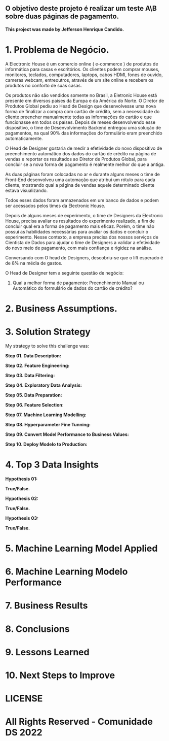 # 

## O objetivo deste projeto é realizar um teste A\B sobre duas páginas de pagamento.

#### This project was made by Jefferson Henrique Candido.

# 1. Problema de Negócio.

  A Electronic House é um comercio online ( e-commerce ) de produtos de informática para casas e escritórios. Os clientes podem comprar mouses, monitores, teclados, computadores, laptops, cabos HDMI, fones de ouvido, cameras webcam, entreoutros, através de um site online e recebem os produtos no conforto de suas casas.

Os produtos não são vendidos somente no Brasil, a Eletronic House está presente em diversos países da Europa e da América do Norte. O Diretor de Produtos Global pediu ao Head de Design que desenvolvesse uma nova forma de finalizar a compra com cartão de crédito, sem a necessidade do cliente preencher manualmente todas as informações do cartão e que funcionasse em todos os países. Depois de meses desenvolvendo esse dispositivo, o time de Desenvolvimento Backend entregou uma solução de pagamentos, na qual 90% das informações do formulário eram preenchido automaticamente.

O Head de Designer gostaria de medir a efetividade do novo dispositivo de preenchimento automático dos dados do cartão de crédito na página de vendas e reportar os resultados ao Diretor de Produtos Global, para concluir se a nova forma de pagamento é realmente melhor do que a antiga.

As duas páginas foram colocadas no ar e durante alguns meses o time de Front-End desenvolveu uma automação que atribui um rótulo para cada cliente, mostrando qual a página de vendas aquele determinado cliente estava visualizando.

Todos esses dados foram armazenados em um banco de dados e podem ser acessados pelos times da Electronic House.

Depois de alguns meses de experimento, o time de Designers da Electronic House, precisa avaliar os resultados do experimento realizado, a fim de concluir qual era a forma de pagamento mais eficaz. Porém, o time não possui as habilidades necessárias para avaliar os dados e concluir o experimento. Nesse contexto, a empresa precisa dos nossos serviços de Cientista de Dados para ajudar o time de Designers a validar a efetividade do novo meio de pagamento, com mais confiança e rigidez na análise.

Conversando com O head de Designers, descobriu-se que o lift esperado é de 8% na média de gastos.

O Head de Designer tem a seguinte questão de negócio:
 
 1. Qual a melhor forma de pagamento: Preenchimento Manual ou Automático do formulário de dados do cartão de crédito?

# 2. Business Assumptions.

# 3. Solution Strategy

My strategy to solve this challenge was:

**Step 01. Data Description:**

**Step 02. Feature Engineering:**

**Step 03. Data Filtering:**

**Step 04. Exploratory Data Analysis:**

**Step 05. Data Preparation:**

**Step 06. Feature Selection:**

**Step 07. Machine Learning Modelling:**

**Step 08. Hyperparameter Fine Tunning:**

**Step 09. Convert Model Performance to Business Values:**

**Step 10. Deploy Modelo to Production:**

# 4. Top 3 Data Insights

**Hypothesis 01:**

**True/False.**

**Hypothesis 02:**

**True/False.**

**Hypothesis 03:**

**True/False.**

# 5. Machine Learning Model Applied

# 6. Machine Learning Modelo Performance

# 7. Business Results

# 8. Conclusions

# 9. Lessons Learned

# 10. Next Steps to Improve

# LICENSE

# All Rights Reserved - Comunidade DS 2022
